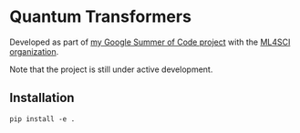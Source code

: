 # Quantum Transformers

Developed as part of [my Google Summer of Code project](https://summerofcode.withgoogle.com/programs/2023/projects/t0AHVDEG) with the [ML4SCI organization](https://ml4sci.org/).

Note that the project is still under active development.

## Installation

```
pip install -e .
```
